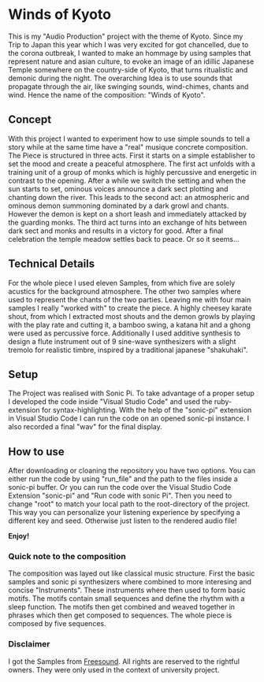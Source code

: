 # Winds of Kyoto

This is my "Audio Production" project with the theme of Kyoto. Since my Trip to Japan this year which I was very excited for got chancelled, due to the corona outbreak, I wanted to make an hommage by using samples that represent nature and asian culture, to evoke an image of an idillic Japanese Temple somewhere on the country-side of Kyoto, that turns ritualistic and demonic during the night. The overarching Idea is to use sounds that propagate through the air, like swinging sounds, wind-chimes, chants and wind. 
Hence the name of the composition: "Winds of Kyoto".

## Concept

With this project I wanted to experiment how to use simple sounds to tell a story while at the same time have a "real" musique concrete composition. The Piece is structured in three acts. First it starts on a simple establisher to set the mood and create a peaceful atmosphere. The first act unfolds with a training unit of a group of monks which is highly percussive and energetic in contrast to the opening.
After a while we switch the setting and when the sun starts to set, ominous voices announce a dark sect plotting and chanting down the river.
This leads to the second act: an atmospheric and ominous demon summoning dominated by a dark growl and chants. However the demon is kept on a short leash and immediately attacked by the guarding monks. The third act turns into an exchange of hits between dark sect and monks and results in a victory for good. After a final celebration the temple meadow settles back to peace. Or so it seems...

## Technical Details

For the whole piece I used eleven Samples, from which five are solely acustics for the background atmosphere. The other two samples where used to represent the chants of the two parties. Leaving me with four main samples I really "worked with" to create the piece. A highly cheesey karate shout, from which I extracted most shouts and the demon growls by playing with the play rate and cutting it, a bamboo swing, a katana hit and a ghong were used as percussive force.
Additionally I used additive synthesis to design a flute instrument out of 9 sine-wave synthesizers with a slight tremolo for realistic timbre, inspired by a traditional japanese "shakuhaki".

## Setup

The Project was realised with Sonic Pi. To take advantage of a proper setup I developed the code inside "Visual Studio Code" and used the ruby-extension for syntax-highlighting. With the help of the "sonic-pi" extension in Visual Studio Code I can run the code on an opened sonic-pi instance. I also recorded a final "wav" for the final display.

## How to use

After downloading or cloaning the repository you have two options.
You can either run the code by using "run_file" and the path to the files inside a sonic-pi buffer.
Or you can run the code over the Visual Studio Code Extension "sonic-pi" and "Run code with sonic Pi". Then you need to change "root" to match your local path to the root-directory of the project. This way you can personalize your listening experience by specifying a different key and seed. Otherwise just listen to the rendered audio file!

**Enjoy!**

### Quick note to the composition

The composition was layed out like classical music structure. First the basic samples and sonic pi synthesizers where combined to more interesing and concise "Instruments". These instruments where then used to form basic motifs. The motifs contain small sequences and define the rhythm with a sleep function. The motifs then get combined and weaved together in phrases which then get composed to sequences. The whole piece is composed by five sequences. 

### Disclaimer

I got the Samples from [Freesound](https://freesound.org/). All rights are reserved to the rightful owners.
They were only used in the context of university project. 